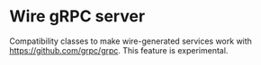 Wire gRPC server
====

Compatibility classes to make wire-generated services work with https://github.com/grpc/grpc.
This feature is experimental.


